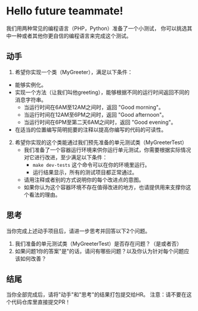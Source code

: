 Hello future teammate!
==========

我们用两种常见的编程语言（PHP，Python）准备了一个小测试，
你可以挑选其中一种或者其他你更自信的编程语言来完成这个测试。

动手
----

1. 希望你实现一个类（MyGreeter），满足以下条件：
  - 能够实例化。
  - 实现一个方法（让我们叫他greeting），能够根据不同的运行时间返回不同的消息字符串。
    - 当运行时间在6AM至12AM之间时，返回 "Good morning"。
    - 当运行时间在12AM至6PM之间时，返回 "Good afternoon"。
    - 当运行时间在6PM至第二天6AM之间时，返回 "Good evening"。
  - 在适当的位置编写简明扼要的注释以提高你编写的代码的可读性。

2. 希望你实现的这个类能通过我们预先准备的单元测试类（MyGreeterTest）
   - 我们准备了一个容器运行环境来供你运行单元测试，你需要根据实际情况对它进行改进，至少满足以下条件：
     - `make dev-tests` 这个命令可以在你的环境里运行。
     - 运行结果显示，所有的测试项目都正常通过。
   - 请用注释或者别的方式说明你的每个改进点的意图。
   - 如果你认为这个容器环境不存在值得改进的地方，也请提供用来支撑你这个看法的理由。

思考
----

当你完成上述动手项目后，请进一步思考并回答以下2个问题。

1. 我们准备的单元测试类（MyGreeterTest）是否存在问题？（是或者否）
2. 如果问题1你的答案"是"的话，请问有哪些问题？以及你认为针对每个问题应该如何改善？

结尾
----

当你全部完成后，请将"动手"和"思考"的结果打包提交给HR。
注意：请不要在这个代码仓库里直接提交PR！





